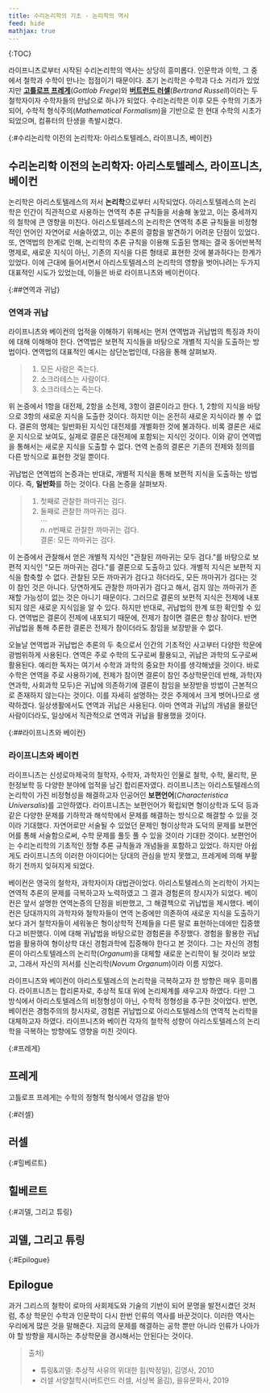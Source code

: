 ```yaml
---
title: 수리논리학의 기초 - 논리학의 역사
feed: hide
mathjax: true
---
```


{:TOC}

라이프니츠로부터 시작된 수리논리학의 역사는 상당히 흥미롭다. 인문학과 이학, 그 중에서 철학과 수학이 만나는 접점이기 때문이다. 초기 논리학은 수학과 다소 거리가 있었지만 [**고틀로프 프레게**](https://ko.wikipedia.org/wiki/%EA%B3%A0%ED%8B%80%EB%A1%9C%ED%94%84_%ED%94%84%EB%A0%88%EA%B2%8C)(_Gottlob Frege_)와 [**버트런드 러셀**](https://ko.wikipedia.org/wiki/%EB%B2%84%ED%8A%B8%EB%9F%B0%EB%93%9C_%EB%9F%AC%EC%85%80)(_Bertrand Russell_)이라는 두 철학자이자 수학자들의 만남으로 하나가 되었다. 수리논리학은 이후 모든 수학의 기초가 되어, 수학적 형식주의(_Mathematical Formalism_)을 기반으로 한 현대 수학의 시초가 되었으며, 컴퓨터의 탄생을 촉발시켰다.  

{:#수리논리학 이전의 논리학자: 아리스토텔레스, 라이프니츠, 베이컨}
## 수리논리학 이전의 논리학자: 아리스토텔레스, 라이프니츠, 베이컨
논리학은 아리스토텔레스의 저서 **논리학**으로부터 시작되었다. 아리스토텔레스의 논리학은 인간이 직관적으로 사용하는 연역적 추론 규칙들을 서술해 놓았고, 이는 중세까지의 철학에 큰 영향을 미친다. 아리스토텔레스의 논리학은 연역적 추론 규칙들을 비정형적인 언어인 자연어로 서술하였고, 이는 추론의 결함을 발견하기 어려운 단점이 있었다. 또, 연역법의 한계로 인해, 논리학의 추론 규칙을 이용해 도출된 명제는 결국 동어반복적 명제로, 새로운 지식이 아닌, 기존의 지식을 다른 형태로 표현한 것에 불과하다는 한계가 있었다. 이에 근대에 들어서면서 아리스토텔레스의 논리학의 영향을 벗어나려는 두가지 대표적인 시도가 있었는데, 이들은 바로 라이프니츠와 베이컨이다.   

{:##연역과 귀납}
### 연역과 귀납
라이프니츠와 베이컨의 업적을 이해하기 위해서는 먼저 연역법과 귀납법의 특징과 차이에 대해 이해해야 한다. 연역법은 보편적 지식들을 바탕으로 개별적 지식을 도출하는 방법이다. 연역법의 대표적인 예시는 삼단논법인데, 다음을 통해 살펴보자.

> 1. 모든 사람은 죽는다.
> 2. 소크라테스는 사람이다.
> 3. 소크라테스는 죽는다.

위 논증에서 1항을 대전제, 2항을 소전제, 3항이 결론이라고 한다. 1, 2항의 지식을 바탕으로 3항의 새로운 지식을 도출한 것이다. 하지만 이는 온전히 새로운 지식이라 볼 수 없다. 결론의 명제는 일반화된 지식인 대전제를 개별화한 것에 불과하다. 비록 결론은 새로운 지식으로 보여도, 실제로 결론은 대전제에 포함되는 지식인 것이다. 이와 같이 연역법을 통해서는 새로운 지식을 도출할 수 없다. 연역 논증의 결론은 기존의 전제와 정의를 다른 방식으로 표현한 것일 뿐이다.

귀납법은 연역법의 논증과는 반대로, 개별적 지식을 통해 보편적 지식을 도출하는 방법이다. 즉, **일반화**를 하는 것이다. 다음 논증을 살펴보자.
> 1. 첫째로 관찰한 까마귀는 검다.
> 2. 둘째로 관찰한 까마귀는 검다.   
> $\cdots$   
> $n$. $n$번째로 관찰한 까마귀는 검다.   
> 결론: 모든 까마귀는 검다.

이 논증에서 관찰해서 얻은 개별적 지식인 "관찰된 까마귀는 모두 검다."를 바탕으로 보편적 지식인 "모든 까마귀는 검다."를 결론으로 도출하고 있다. 개별적 지식은 보편적 지식을 함축할 수 없다. 관찰된 모든 까마귀가 검다고 하더라도, 모든 까마귀가 검다는 것이 참인 것은 아니다. 당연하게도 관찰한 까마귀가 검다고 해서, 검지 않는 까마귀가 존재할 가능성이 없는 것은 아니기 때문이다. 그러므로 결론의 보편적 지식은 전제에 내포되지 않은 새로운 지식임을 알 수 있다. 하지만 반대로, 귀납법의 한계 또한 확인할 수 있다. 연역법은 결론이 전제에 내포되기 때문에, 전제가 참이면 결론은 항상 참이다. 반면 귀납법을 통해 추론한 결론은 전제가 참이더라도 참임을 보장받을 수 없다.

오늘날 연역법과 귀납법은 추론의 두 축으로서 인간의 기초적인 사고부터 다양한 학문에 광범위하게 사용된다. 연역은 주로 수학의 도구로써 활용되고, 귀납은 과학의 도구로써 활용된다. 예리한 독자는 여기서 수학과 과학의 중요한 차이를 생각해냈을 것이다. 바로 수학은 연역을 주로 사용하기에, 전제가 참이면 결론이 참인 추상학문인데 반해, 과학(자연과학, 사회과학 모두)은 귀납에 의존하기에 결론이 참임을 보장받을 방법이 근본적으로 존재하지 않는다는 것이다. 이를 자세히 설명하는 것은 주제에서 크게 벗어나므로 생략하겠다. 일상생활에서도 연역과 귀납은 사용된다. 아마 연역과 귀납의 개념을 몰랐던 사람이더라도, 일상에서 직관적으로 연역과 귀납을 활용했을 것이다. 

{:##라이프니츠와 베이컨}
### 라이프니츠와 베이컨
라이프니츠는 신성로마제국의 철학자, 수학자, 과학자인 인물로 철학, 수학, 물리학, 문헌정보학 등 다양한 분야에 업적을 남긴 합리론자였다. 라이프니츠는 아리스토텔레스의 논리학이 가진 비정형성을 해결하고자 인공어인 **보편언어**(_Characteristica Universalis_)를 고안하였다. 라이프니츠는 보편언어가 확립되면 형이상학과 도덕 등과 같은 다양한 문제를 기하학과 해석학에서 문제를 해결하는 방식으로 해결할 수 있을 것이라 기대했다. 자연어로만 서술될 수 있었던 문제인 형이상학과 도덕의 문제를 보편언어를 통해 서술함으로써, 수학 문제를 풀듯 풀 수 있을 것이라 기대한 것이다. 보편언어는 수리논리학의 기초적인 정형 추론 규칙들과 개념들을 포함하고 있었다. 하지만 아쉽게도 라이프니츠의 이러한 아이디어는 당대의 관심을 받지 못했고, 프레게에 의해 부활하기 전까지 잊혀지게 되었다.

베이컨은 영국의 철학자, 과학자이자 대법관이었다. 아리스토텔레스의 논리학이 가지는 연역적 추론의 문제를 극복하고자 노력하였고 그 결과 경험론의 창시자가 되었다. 베이컨은 앞서 설명한 연역논증의 단점을 비판했고, 그 해결책으로 귀납법을 제시했다. 베이컨은 당대까지의 과학자와 철학자들이 연역 논증에만 의존하여 새로운 지식을 도출하기 보다 과거 철학자들이 세워놓은 형이상학적 전제들을 다른 말로 표현하는데에만 집중했다고 비판했다. 이에 대해 귀납법을 바탕으로한 경험론을 주장했다. 경험을 활용한 귀납법을 활용하여 형이상학 대신 경험과학에 집중해야 한다고 본 것이다. 그는 자신의 경험론이 아리스토텔레스의 논리학(_Organum_)을 대체할 새로운 논리학이 될 것이라 보았고, 그래서 자신의 저서를 신논리학(_Novum Organum_)이라 이름 지었다.

라이프니츠와 베이컨이 아리스토텔레스의 논리학을 극복하고자 한 방향은 매우 흥미롭다. 라이프니츠는 합리론자로, 추상적 토대 위에 논리체계를 새우고자 하였다. 다만 그 방식에서 아리스토텔레스의 비정형성이 아닌, 수학적 정형성을 추구한 것이었다. 반면, 베이컨은 경험주의의 창시자로, 경험론 귀납법으로 아리스토텔레스의 연역적 논리학을 대체하고자 하였다. 라이프니츠와 베이컨 각자의 철학적 성향이 아리스토텔레스의 논리학을 극복하는 방향에도 영향을 미친 것이다. 


{:#프레게}
## 프레게
고틀로프 프레게는 수학의 정형적 형식에서 영감을 받아 


{:#러셀}
## 러셀


{:#힐베르트}
## 힐베르트


{:#괴델, 그리고 튜링}
## 괴델, 그리고 튜링


{:#Epilogue}
## Epilogue
과거 그리스의 철학이 로마의 사회제도와 기술의 기반이 되어 문명을 발전시켰던 것처럼, 추상 학문인 수학과 인문학이 다시 한번 인류의 역사를 바꾼것이다. 이러한 역사는 우리에게 많은 것을 말해준다. 지금의 문제를 해결하는 공학 뿐만 아니라 인류가 나아가야 할 방향을 제시하는 추상학문을 경시해서는 안된다는 것이다.

> 출처)   
> - 튜링&괴델: 추상적 사유의 위대한 힘(박정일), 김영사, 2010   
> - 러셀 서양철학사(버트런드 러셀, 서상복 옮김), 을유문화사, 2019